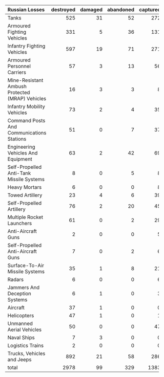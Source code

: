 | Russian Losses                                   |   destroyed |   damaged |   abandoned |   captured |   total |
|:-------------------------------------------------|------------:|----------:|------------:|-----------:|--------:|
| Tanks                                            |         525 |        31 |          52 |        272 |     880 |
| Armoured Fighting Vehicles                       |         331 |         5 |          36 |        131 |     503 |
| Infantry Fighting Vehicles                       |         597 |        19 |          71 |        271 |     958 |
| Armoured Personnel Carriers                      |          57 |         3 |          13 |         56 |     129 |
| Mine-Resistant Ambush Protected  (MRAP) Vehicles |          16 |         3 |           3 |          8 |      30 |
| Infantry Mobility Vehicles                       |          73 |         2 |           4 |         35 |     114 |
| Command Posts And Communications Stations        |          51 |         0 |           7 |         37 |      95 |
| Engineering Vehicles And Equipment               |          63 |         2 |          42 |         69 |     176 |
| Self-Propelled Anti-Tank Missile Systems         |           8 |         0 |           5 |          8 |      21 |
| Heavy Mortars                                    |           6 |         0 |           0 |          8 |      14 |
| Towed Artillery                                  |          23 |         4 |           6 |         39 |      72 |
| Self-Propelled Artillery                         |          76 |         2 |          20 |         45 |     143 |
| Multiple Rocket Launchers                        |          61 |         0 |           2 |         29 |      92 |
| Anti-Aircraft Guns                               |           2 |         0 |           0 |          5 |       7 |
| Self-Propelled Anti-Aircraft Guns                |           7 |         0 |           2 |          6 |      15 |
| Surface-To-Air Missile Systems                   |          35 |         1 |           8 |         21 |      65 |
| Radars                                           |           6 |         0 |           0 |          6 |      12 |
| Jammers And Deception Systems                    |           6 |         1 |           0 |          3 |      10 |
| Aircraft                                         |          37 |         1 |           0 |          0 |      38 |
| Helicopters                                      |          47 |         1 |           0 |          1 |      49 |
| Unmanned Aerial Vehicles                         |          50 |         0 |           0 |         47 |      97 |
| Naval Ships                                      |           7 |         3 |           0 |          0 |      10 |
| Logistics Trains                                 |           2 |         0 |           0 |          0 |       2 |
| Trucks, Vehicles and Jeeps                       |         892 |        21 |          58 |        286 |    1257 |
| total                                            |        2978 |        99 |         329 |       1383 |    4789 |